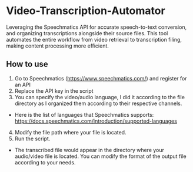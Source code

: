 # Video-Transcription-Automator
Leveraging the Speechmatics API for accurate speech-to-text conversion, and organizing transcriptions alongside their source files. This tool automates the entire workflow from video retrieval to transcription filing, making content processing more efficient.

## How to use
1. Go to Speechmatics (https://www.speechmatics.com/) and register for an API
2. Replace the API key in the script
3. You can specify the video/audio language, I did it according to the file directory as I organized them according to their respective channels. 
* Here is the list of languages that Speechmatics supports: https://docs.speechmatics.com/introduction/supported-languages 
4. Modify the file path where your file is located.
5. Run the script. 
* The transcribed file would appear in the directory where your audio/video file is located. You can modify the format of the output file according to your needs.  

